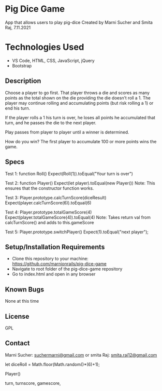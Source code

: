 # Pig Dice Game
App that allows users to play pig-dice
Created by Marni Sucher and Smita Raj, 7.11.2021

# Technologies Used
* VS Code, HTML, CSS, JavaScript, jQuery
* Bootstrap


## Description

Choose a player to go first. That player throws a die and scores as many points as the total shown on the die providing the die doesn’t roll a 1. The player may continue rolling and accumulating points (but risk rolling a 1) or end his turn.

If the player rolls a 1 his turn is over, he loses all points he accumulated that turn, and he passes the die to the next player.

Play passes from player to player until a winner is determined.

How do you win?
The first player to accumulate 100 or more points wins the game.

## Specs
   Test 1: function Roll()
   Expect(Roll(1)).toEqual("Your turn is over")

   Test 2: function Player()
   Expect(let player).toEqual(new Player())
   Note: This ensures that the constructor function works. 

   Test 3: Player.prototype.calcTurnScore(diceResult)
   Expect(player.calcTurnScore(6)).toEqual(6)

   Test 4: Player.prototype.totalGameScore(4)
   Expect(player.totalGameScore(4)).toEqual(4)
   Note: Takes return val from calcTurnScore() and adds to this.gameScore

   Test 5: Player.prototype.switchPlayer()
   Expect(1).toEqual("next player");

## Setup/Installation Requirements
* Clone this repository to your machine: https://github.com/marnionrails/pig-dice-game
* Navigate to root folder of the pig-dice-game repository
* Go to index.html and open in any browser

## Known Bugs
None at this time

## License

GPL

## Contact
Marni Sucher: suchermarni@gmail.com or smita Raj: smita.raj12@gmail.com



let diceRoll = Math.floor(Math.random()*(6)+1);

Player()

turn, turnscore, gamescore, 